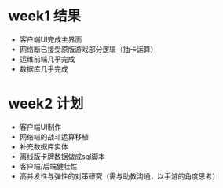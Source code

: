 # week1 结果

* 客户端UI完成主界面
* 网络断已接受原版游戏部分逻辑（抽卡运算）
* 运维前端几乎完成
* 数据库几乎完成

# week2 计划

* 客户端UI制作
* 网络端的战斗运算移植
* 补充数据库实体
* 离线版卡牌数据做成sql脚本
* 客户端/后端健壮性
* 高并发性与弹性的对策研究（需与助教沟通，以手游的角度思考）